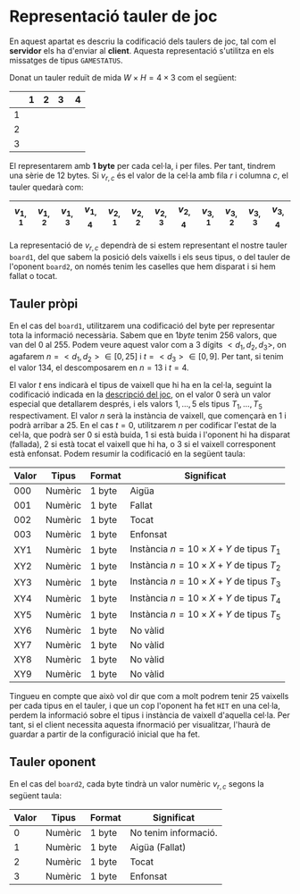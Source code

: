 # Representació tauler de joc

En aquest apartat es descriu la codificació dels taulers de joc, tal com el __servidor__ els ha d'enviar al __client__. Aquesta representació s'utilitza en els missatges de tipus `GAMESTATUS`. 

Donat un tauler reduït de mida $W\times H = 4\times 3$ com el següent:

|   | 1 | 2 | 3 | 4 | 
|---|---|---|---|---|
| 1 |   |   |   |   |
| 2 |   |   |   |   |
| 3 |   |   |   |   |

El representarem amb **1 byte** per cada cel·la, i per files. Per tant, tindrem una sèrie de $12$ bytes. Si $v_{r,c}$ és el valor de la cel·la amb fila $r$ i columna $c$, el tauler quedarà com:

| $v_{1,1}$ | $v_{1,2}$ | $v_{1,3}$ | $v_{1,4}$ | $v_{2,1}$ | $v_{2,2}$ | $v_{2,3}$ | $v_{2,4}$ | $v_{3,1}$ | $v_{3,2}$ | $v_{3,3}$ | $v_{3,4}$ | 
|---|---|---|---|---|---|---|---|---|---|---|---|

La representació de $v_{r,c}$ dependrà de si estem representant el nostre tauler `board1`, del que sabem la posició dels vaixells i els seus tipus, o del tauler de l'oponent `board2`, on només tenim les caselles que hem disparat i si hem fallat o tocat.

## Tauler pròpi
En el cas del `board1`, utilitzarem una codificació del byte per representar tota la informació necessària. Sabem que en $1 byte$ tenim $256$ valors, que van del $0$ al $255$. Podem veure aquest valor com a $3$ dígits $<d_1,d_2,d_3>$, on agafarem $n=<d_1,d_2> \in [0,25]$ i $t = <d_3>\in [0,9]$. Per tant, si tenim el valor $134$, el descomposarem en $n=13$ i $t=4$. 

El valor $t$ ens indicarà el tipus de vaixell que hi ha en la cel·la, seguint la codificació indicada en la [descripció del joc](./battleship.md), on el valor $0$ serà un valor especial que detallarem després, i els valors $1,\ldots, 5$ els tipus $T_1,\ldots,T_5$ respectivament. El valor $n$ serà la instància de vaixell, que començarà en $1$ i podrà arribar a $25$. En el cas $t=0$, utilitzarem $n$ per codificar l'estat de la cel·la, que podrà ser $0$ si està buida, $1$ si està buida i l'oponent hi ha disparat (fallada), $2$ si està tocat el vaixell que hi ha, o $3$ si el vaixell corresponent està enfonsat. Podem resumir la codificació en la següent taula:

| **Valor**  |    **Tipus**     |  **Format**       |  **Significat**       |
|------------|------------------|-------------------|-----------------------|
|    000     | Numèric          | 1 byte            | Aigüa                 |
|    001     | Numèric          | 1 byte            | Fallat                |
|    002     | Numèric          | 1 byte            | Tocat                 |
|    003     | Numèric          | 1 byte            | Enfonsat              |
|    XY1     | Numèric          | 1 byte            | Instància $n = 10\times X + Y$ de tipus $T_1$ |
|    XY2     | Numèric          | 1 byte            | Instància $n = 10\times X + Y$ de tipus $T_2$ |
|    XY3     | Numèric          | 1 byte            | Instància $n = 10\times X + Y$ de tipus $T_3$ |
|    XY4     | Numèric          | 1 byte            | Instància $n = 10\times X + Y$ de tipus $T_4$ |
|    XY5     | Numèric          | 1 byte            | Instància $n = 10\times X + Y$ de tipus $T_5$ |
|    XY6     | Numèric          | 1 byte            | No vàlid |
|    XY7     | Numèric          | 1 byte            | No vàlid |
|    XY8     | Numèric          | 1 byte            | No vàlid |
|    XY9     | Numèric          | 1 byte            | No vàlid |

Tingueu en compte que això vol dir que com a molt podrem tenir $25$ vaixells per cada tipus en el tauler, i que un cop l'oponent ha fet `HIT` en una cel·la, perdem la informació sobre el tipus i instància de vaixell d'aquella cel·la. Per tant, si el client necessita aquesta ifnormació per visualitzar, l'haurà de guardar a partir de la configuració inicial que ha fet.

## Tauler oponent

En el cas del `board2`, cada byte tindrà un valor numèric $v_{r,c}$ segons la següent taula:

| **Valor**  |    **Tipus**     |  **Format**       |  **Significat**       |
|------------|------------------|-------------------|-----------------------|
|    0       | Numèric          | 1 byte            | No tenim informació.  |
|    1       | Numèric          | 1 byte            | Aigüa (Fallat)                 |
|    2       | Numèric          | 1 byte            | Tocat                 |
|    3       | Numèric          | 1 byte            | Enfonsat              |
